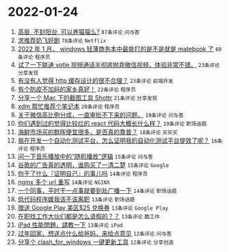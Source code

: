 # 2022-01-24

1. [高层, 不封阳台, 可以养猫猫么?](https://www.v2ex.com/t/830181) `87条评论` `问与答`
1. [求推荐奶飞好剧](https://www.v2ex.com/t/830193) `78条评论` `Netflix`
1. [2022 年 1 月， windows 轻薄商务本中最能打的是不是就是 matebook 了](https://www.v2ex.com/t/830186) `60条评论` `程序员`
1. [试了一下联通 votle 视频通话半彻底抛弃微信视频，体验非常不错。](https://www.v2ex.com/t/830252) `23条评论` `分享发现`
1. [有没有人觉得 http 缓存设计的很不合理？](https://www.v2ex.com/t/830203) `23条评论` `前端开发`
1. [有个防疫不加码的家乡真好！](https://www.v2ex.com/t/830264) `22条评论` `程序员`
1. [分享一个 Mac 下的截图工具 Shottr](https://www.v2ex.com/t/830172) `21条评论` `分享发现`
1. [xdm 帮忙推荐个笔记本](https://www.v2ex.com/t/830179) `20条评论` `程序员`
1. [关于微信高比例分成，一直审批不下来的问题。](https://www.v2ex.com/t/830229) `19条评论` `问与答`
1. [你们遇到过的觉得比较烂的 react 代码大概长什么样？](https://www.v2ex.com/t/830183) `19条评论` `职场话题`
1. [海鲜市场买的群晖便宜很多，是否真的靠普？](https://www.v2ex.com/t/830171) `18条评论` `买买买`
1. [我在开发一个自动化测试平台，怎么证明我的自动化测试平台提效了呢？](https://www.v2ex.com/t/830228) `16条评论` `程序员`
1. [问一下音乐播放中的“随机播放”逻辑](https://www.v2ex.com/t/830242) `15条评论` `问与答`
1. [谷歌的广告真的透明，谁购买了一清二楚](https://www.v2ex.com/t/830196) `15条评论` `Google`
1. [你干了什么『证明自己』的事儿吗](https://www.v2ex.com/t/830257) `14条评论` `程序员`
1. [nginx 多个 url 重写](https://www.v2ex.com/t/830235) `14条评论` `NGINX`
1. [一个同事，平时干一点事就要到处广播一下](https://www.v2ex.com/t/830199) `14条评论` `职场话题`
1. [低代码程序媛我该不该离职](https://www.v2ex.com/t/830271) `13条评论` `职场话题`
1. [赠送 Google Play 美区$25 兑换券](https://www.v2ex.com/t/830232) `13条评论` `Google Play`
1. [在职找工作大伙们都是怎么请假的？？](https://www.v2ex.com/t/830191) `13条评论` `酷工作`
1. [iPad 性能問題，請教一下](https://www.v2ex.com/t/830180) `13条评论` `iPad`
1. [过年回家，想送点什么给爸妈，来给点意见](https://www.v2ex.com/t/830207) `12条评论` `问与答`
1. [分享个 clash_for_windows 一键更新工具](https://www.v2ex.com/t/830173) `12条评论` `分享创造`
